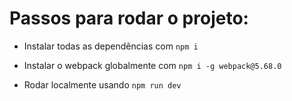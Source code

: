 # Passos para rodar o projeto:

- Instalar todas as dependências com `npm i`

- Instalar o webpack globalmente com `npm i -g webpack@5.68.0`

- Rodar localmente usando `npm run dev`